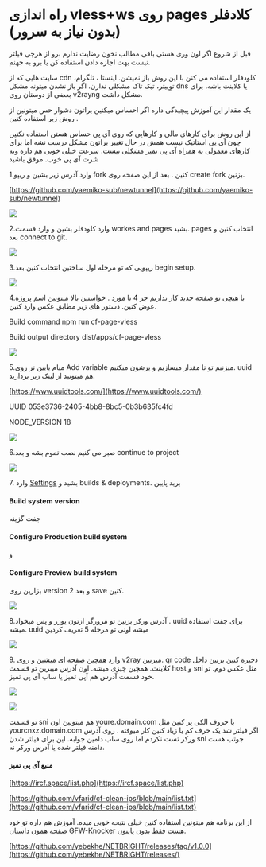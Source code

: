 # راه اندازی vless+ws روی pages کلادفلر (بدون نیاز به سرور)



قبل از شروع اگر اون وری هستی باقی مطالب نخون رضایت ندارم برو از هرچی فیلتر نیست بهت اجازه دادن استفاده کن یا برو به جهنم.

سایت هایی که از cdn کلودفلر استفاده می کنن با این روش باز نمیشن. اینستا ، تلگرام، توِییتر، تیک تاک مشکلی ندارن. اگر باز نشدن میتونه مشکل dns یا کلاینت باشه. برای بعضی از دوستان روی v2rayng مشکل داشت.

یک مقدار این آموزش پیچیدگی داره اگر احساس میکنین براتون دشوار حس میتونین از روش زیر استفاده کنین .

  

از این روش برای کارهای مالی و کارهایی که روی آی پی حساس هستن استفاده نکنین چون آی پی استاتیک نیست همش در حال تغییر براتون مشکل درست نشه اما برای کارهای معمولی به همراه آی پی تمیز مشکلی نیست. سرعت خیلی خوبی هم داره وبه شرت آی پی خوب. موفق باشید

  

1.وارد آدرس زیر بشین و ریپو fork کنین . بعد از این صفحه روی create fork بزنین.

[https://github.com/yaemiko-sub/newtunnel](https://github.com/yaemiko-sub/newtunnel)

![](791142cca75069973ffd7.png)

2.وارد کلودفلر بشین و وارد قسمت workes and pages بشید. pages انتخاب کنین و بعد connect to git.

![](319798c97e81624478d9c.png)

  

3.ریپویی که تو مرحله اول ساختین انتخاب کنین.بعد begin setup.

![](0f56ffe8d673ca144a4cf.png)

4.با هیچی تو صفحه جدید کار نداریم جز 4 تا مورد . خواستین بالا میتونین اسم پروژه عوض کنین. دستور های زیر مطابق عکس وارد کنین.

Build command npm run cf-page-vless

Build output directory dist/apps/cf-page-vless

![](ef88e9a2ec62ad154e453.png)

5.میام پایین تر روی Add variable میزنیم تو تا مقدار میسازیم و پرشون میکنیم. uuid هم میتونید از لینک زیر بردارید.

[https://www.uuidtools.com/](https://www.uuidtools.com/)

  

UUID 053e3736-2405-4bb8-8bc5-0b3b635fc4fd

NODE\_VERSION 18

![](de086719d5fe946c8b9dc.png)

  

6.صبر می کنیم نصب تموم بشه و بعد continue to project

![](1ecc81ae741a3c11afd97.png)

7\. وارد [Settings](https://dash.cloudflare.com/4df022da25b64cca86d5567b2fa39ae9/pages/view/yaemiko/settings) بشید و builds & deployments. برید پایین

#### Build system version

جفت گزینه

#### Configure Production build system

و

#### Configure Preview build system 

بزارین روی version 2 و بعد save کنین.

![](0fd889aefc674fed391df.png)

8.آدرس ورکر بزنین تو مرورگر ازتون یوزر و پس میخواد . uuid برای جفت استفاده میشه. uuid میشه اونی تو مرحله 5 تعریف کردین

![](3044cb8f214fcdd979351.png)

9\. وارد همچین صفحه ای میشین و روی v2ray میزنین. qr code ذخیره کنین بزنین داخل کلاینت. همچین چیزی میشه. اون آدرس میبرین تو قسمت host و sni مثل عکس دوم. تو خود قسمت آدرس هم آپی تمیز یا ساب آی پی تمیز.

![](c264458d686e62bae3139.png)

![](27a96bafe1b5a01e830e7.png)

تو قسمت sni هم میتونین اون youre.domain.com با حروف الکی پر کنین مثل yourcnxz.domain.com اگر فیلتر شد یک حرف کم یا زیاد کنین کار میوفته . روی آدرس ورکر تست نکردم اما روی ساب دامین جوابه. این برای فیلتر شدن sni جوتب هست دامنه فیلتر شده یا آدرس ورکر نه.

#### منبع آی پی تمیز

[https://ircf.space/list.php](https://ircf.space/list.php)

[https://github.com/vfarid/cf-clean-ips/blob/main/list.txt](https://github.com/vfarid/cf-clean-ips/blob/main/list.txt)

  

از این برنامه هم میتونین استفاده کنین خیلی نتیحه خوبی میده. آموزش هم داره تو خود صفحه همون داستان GFW-Knocker هست فقط بدون پایتون.

[https://github.com/yebekhe/NETBRIGHT/releases/tag/v1.0.0](https://github.com/yebekhe/NETBRIGHT/releases/)

  

  

  

  

  

  
